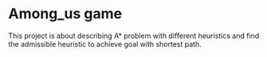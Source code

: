 # Among_us game
This project is about describing A* problem 
with different heuristics and find the admissible heuristic 
to achieve goal with shortest path.

